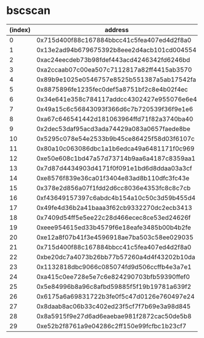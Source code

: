 # bscscan

|(index)|address|contract_type|token_name|transfers|verified|contract_name|compiler_version|total_supply|holders|
|-------|-------|-------------|----------|---------|--------|-------------|----------------|------------|-------|
|0|0x715d400f88c167884bbcc41c5fea407ed4d2f8a0|Token|AxieInfinityShard|392337|true|BEP20UpgradeableProxy|v0.6.4|5919616.8|23495|
|1|0x13e2ad94b679675392b8eee2d4acb101cd004554|Token|BabyAxie|29|false|||1000000000000|4|
|2|0xac24eecdeb73b98fdef443acd4246342fd6246bd|Token|AxieKiller|1|false|||1000000000|1|
|3|0xa2ccaab07c00ea507c7112817a82ff4415ab3570|Token|BabyAxie|8|true|BabyAxie|v0.6.12|1000000000000|4|
|4|0x89b9e1025e0546757e8525b551387a5ab17542fa|Token|AxieBaby|355|true|AxieBaby|v0.7.6|100000000000|30|
|5|0x8875896fe1235fec0def5a8751bf2c8e4b02f4ec|Token|AxieBaby_Dividend_Tracker|133|false|||99897596965.90958|27|
|6|0x34e641e358c784117addcc4302427e955076e6e4|Token|AxieUNLIMITED|94|true|COINTOKEN|v0.6.12|1000000|32|
|7|0x49a15c6c56843093f366d6c7b720539f36f9e1e6|Token|BABYAXIE|1|true|BABYAXIE|v0.6.2|100000000000|1|
|8|0xa67c646541442d181063964ffd71f82a3740ba40|Token|AxieTron|67|true|AxieTron|v0.6.12|1000000000|22|
|9|0x2dec53daf95acd3ada74429a083a0657faede8be|Token|AxieCat_Dividend_Tracker|17|false|||18601309662.319405|10|
|10|0x5295c078e54e2533b9b45ce86425f58d03f6107c|Token|MiniAxie|251|true|MiniAxie|v0.6.12|1000000000000000000|28|
|11|0x80a10c063086dbc1a1b6edca49a6481171f0c969|Token|axienetwork|14|true|axie|v0.4.26|1000000000|10|
|12|0xe50e608c1bd47a57d73714b9aa6a4187c8359aa1|Token|BabyAxie|1380|false|||1000000000000|841|
|13|0x7d87d4434903d4171f0f091e1bd6d8ddaa03a3cf|Token|MaxiAxie|138|true|MaxiAxie|v0.7.6|100000000000|51|
|14|0xe8576f839e36ca01f3404e83ad8b110dfc3fc43e|Token|SmoothLovePotionAxieInfinityAXS|10|false|||2000000000000|6|
|15|0x378e2d856a07f1fdd2d6cc8036e4353fc8c8c7cb|DEX|PancakeLPs|4|true|PancakePair|v0.5.16|0|1|
|16|0xf43649157397c6abdc4b154a10c50c3d59b455d4|DEX|PancakeLPs|4|true|PancakePair|v0.5.16|29.36835|3|
|17|0x49fe4d36b2a41baaa3f62cb9332270dc2ecb3413|DEX|PancakeLPs|6|true|PancakePair|v0.5.16|0.003057|2|
|18|0x7409d54ff5e5ee22c28d466ecec8ce53ed24626f|DEX|PancakeLPs|5|true|PancakePair|v0.5.16|2.447686|2|
|19|0xeee954615ed33b4579f6e18eafe3485b00b4b2fe|DEX|PancakeLPs|17|true|PancakePair|v0.5.16|10.452218|3|
|20|0xe12a8f07b41f3e4596918ae7ba503c58ee029035|DEX|PancakeLPs|7|true|PancakePair|v0.5.16|111067.173385|3|
|21|0x715d400f88c167884bbcc41c5fea407ed4d2f8a0|Token|AxieInfinityShard|392337|true|BEP20UpgradeableProxy|v0.6.4|5919616.8|23495|
|22|0xbe20dc7a4073b26bb77b57260a4d4f43202b10da||||false|||0|0|
|23|0x1132818dbc9066c085074fd9d506ccffb4e3a7e1|DEX|||true|PancakePair|v0.5.16|0|0|
|24|0xa415c0ee728e5e7c6e824290703bfb59390ffef0|DEX|||true|PancakePair|v0.5.16|0|0|
|25|0x5e84996b8a96c8afbd59885f5f19b19781a639f2|DEX|||true|PancakePair|v0.5.16|0|0|
|26|0x6175a6a69831722b3fe0f5c47d0126e760497e24|DEX|PancakeLPs|7|true|PancakePair|v0.5.16|4802.489385|3|
|27|0x8daab8ac06b33c402ed23f5cf7f7b69e3a98d845|DEX|PancakeLPs|7|true|PancakePair|v0.5.16|31905.495257|3|
|28|0x8a5915f9e27d6ad6eaebae981f2872cac50de5b8|DEX|||true|PancakePair|v0.5.16|0|0|
|29|0xe52b2f8761a9e04286c2ff150e99fcfbc1b23cf7|DEX|PancakeLPs|4|true|PancakePair|v0.5.16|540.206785|3|